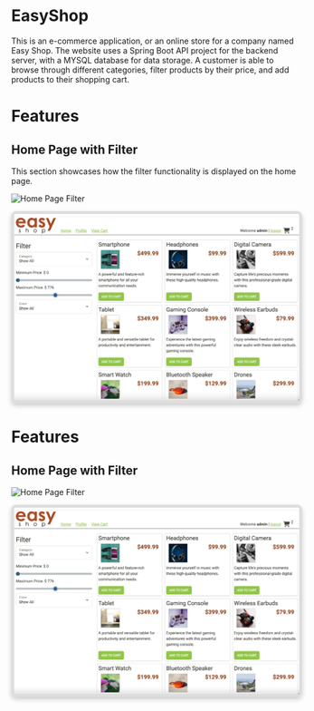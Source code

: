 # EasyShop
This is an e-commerce application, or an online store for a company named Easy Shop.
The website uses a Spring Boot API project for the backend server, with a MYSQL database
for data storage. A customer is able to browse through different categories, filter products by their price,
and add products to their shopping cart.

# Features

## Home Page with Filter
This section showcases how the filter functionality is displayed on the home page.

![Home Page Filter](https://raw.githubusercontent.com/username/repository/README-images/filter.png)

<!-- Optional: Add this to change the image size and add shadow effect -->
<img src="/README-images/filter.png" alt="Home Page Filter" style="max-width: 100%; border: 5px solid #ddd; border-radius: 8px; box-shadow: 0 4px 8px rgba(0, 0, 0, 0.2);">

# Features

## Home Page with Filter


![Home Page Filter](https://raw.githubusercontent.com/username/repository/README-images/shoppingcart.png)

<!-- Optional: Add this to change the image size and add shadow effect -->
<img src="/README-images/filter.png" alt="Home Page Filter" style="max-width: 100%; border: 5px solid #ddd; border-radius: 8px; box-shadow: 0 4px 8px rgba(0, 0, 0, 0.2);">


